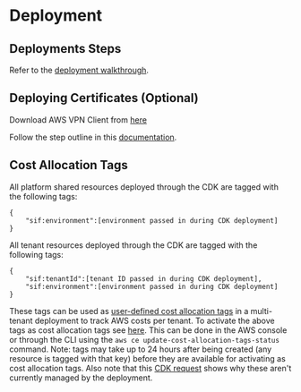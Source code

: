 # Deployment

## Deployments Steps

Refer to the [deployment walkthrough](../docs/deployment/walkthrough.md).

## Deploying Certificates (Optional)

Download AWS VPN Client from [here](https://docs.aws.amazon.com/vpn/latest/clientvpn-user/client-vpn-user-what-is.html)

Follow the step outline in this [documentation](https://docs.aws.amazon.com/vpn/latest/clientvpn-admin/client-authentication.html#mutual).

## Cost Allocation Tags

All platform shared resources deployed through the CDK are tagged with the following tags:

```
{
    "sif:environment":[environment passed in during CDK deployment]
}
```

All tenant resources deployed through the CDK are tagged with the following tags:

```
{
    "sif:tenantId":[tenant ID passed in during CDK deployment],
    "sif:environment":[environment passed in during CDK deployment]
}
```

These tags can be used as [user-defined cost allocation tags](https://docs.aws.amazon.com/awsaccountbilling/latest/aboutv2/custom-tags.html) in a multi-tenant deployment to track AWS costs per tenant. To activate the above tags as cost allocation tags see [here](https://docs.aws.amazon.com/awsaccountbilling/latest/aboutv2/activating-tags.html). This can be done in the AWS console or through the CLI using the `aws ce update-cost-allocation-tags-status` command. Note: tags may take up to 24 hours after being created (any resource is tagged with that key) before they are available for activating as cost allocation tags. Also note that this [CDK request](https://github.com/aws/aws-cdk/issues/19977) shows why these aren't currently managed by the deployment.
